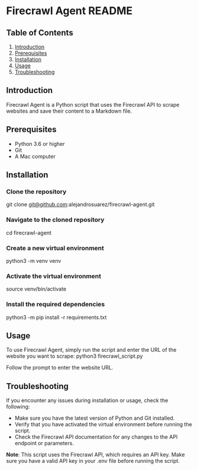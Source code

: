 # Firecrawl Agent README

## Table of Contents

1. [Introduction](#introduction)
2. [Prerequisites](#prerequisites)
3. [Installation](#installation)
4. [Usage](#usage)
5. [Troubleshooting](#troubleshooting)

## Introduction

Firecrawl Agent is a Python script that uses the Firecrawl API to scrape websites and save their content to a Markdown file.

## Prerequisites

* Python 3.6 or higher
* Git
* A Mac computer

## Installation

### Clone the repository
git clone git@github.com:alejandrosuarez/firecrawl-agent.git

### Navigate to the cloned repository
cd firecrawl-agent

### Create a new virtual environment
python3 -m venv venv

### Activate the virtual environment
source venv/bin/activate

### Install the required dependencies
python3 -m pip install -r requirements.txt

## Usage

To use Firecrawl Agent, simply run the script and enter the URL of the website you want to scrape:
python3 firecrawl_script.py

Follow the prompt to enter the website URL.

## Troubleshooting

If you encounter any issues during installation or usage, check the following:

* Make sure you have the latest version of Python and Git installed.
* Verify that you have activated the virtual environment before running the script.
* Check the Firecrawl API documentation for any changes to the API endpoint or parameters.

**Note**: This script uses the Firecrawl API, which requires an API key. Make sure you have a valid API key in your .env file before running the script.